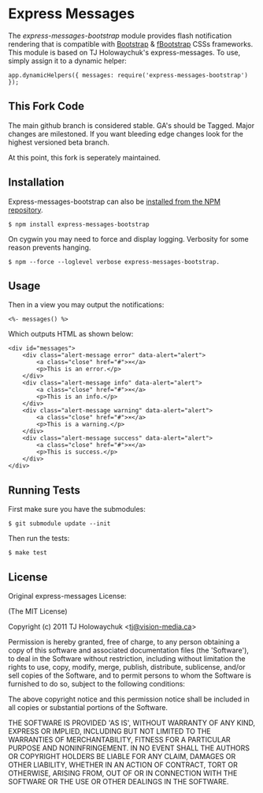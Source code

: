 # Express Messages
      
The _express-messages-bootstrap_ module provides flash notification rendering that is compatible with [Bootstrap](http://twitter.github.com/bootstrap/) & [fBootstrap](http://ckrack.github.com/fbootstrapp/#alerts) CSSs frameworks. This module is based on TJ Holowaychuk's express-messages. To use, simply assign it to a dynamic helper:

    app.dynamicHelpers({ messages: require('express-messages-bootstrap') });

## This Fork Code

The main github branch is considered stable.
GA's should be Tagged.
Major changes are milestoned.
If you want bleeding edge changes look for the highest versioned beta branch.

At this point, this fork is seperately maintained.

## Installation

Express-messages-bootstrap can also be [installed from the NPM repository](http://search.npmjs.org/#/express-messages-bootstrap).

    $ npm install express-messages-bootstrap

On cygwin you may need to force and display logging. Verbosity for some reason prevents hanging.

    $ npm --force --loglevel verbose express-messages-bootstrap.

## Usage

Then in a view you may output the notifications:

    <%- messages() %>

Which outputs HTML as shown below:

    <div id="messages">
        <div class="alert-message error" data-alert="alert">
            <a class="close" href="#">×</a>
            <p>This is an error.</p>
        </div>
        <div class="alert-message info" data-alert="alert">
            <a class="close" href="#">×</a>
            <p>This is an info.</p>
        </div>
        <div class="alert-message warning" data-alert="alert">
            <a class="close" href="#">×</a>
            <p>This is a warning.</p>
        </div>
        <div class="alert-message success" data-alert="alert">
            <a class="close" href="#">×</a>
            <p>This is success.</p>
        </div>
    </div>

## Running Tests

First make sure you have the submodules:

    $ git submodule update --init

Then run the tests:

    $ make test

## License 

Original express-messages License:

(The MIT License)

Copyright (c) 2011 TJ Holowaychuk &lt;tj@vision-media.ca&gt;

Permission is hereby granted, free of charge, to any person obtaining
a copy of this software and associated documentation files (the
'Software'), to deal in the Software without restriction, including
without limitation the rights to use, copy, modify, merge, publish,
distribute, sublicense, and/or sell copies of the Software, and to
permit persons to whom the Software is furnished to do so, subject to
the following conditions:

The above copyright notice and this permission notice shall be
included in all copies or substantial portions of the Software.

THE SOFTWARE IS PROVIDED 'AS IS', WITHOUT WARRANTY OF ANY KIND,
EXPRESS OR IMPLIED, INCLUDING BUT NOT LIMITED TO THE WARRANTIES OF
MERCHANTABILITY, FITNESS FOR A PARTICULAR PURPOSE AND NONINFRINGEMENT.
IN NO EVENT SHALL THE AUTHORS OR COPYRIGHT HOLDERS BE LIABLE FOR ANY
CLAIM, DAMAGES OR OTHER LIABILITY, WHETHER IN AN ACTION OF CONTRACT,
TORT OR OTHERWISE, ARISING FROM, OUT OF OR IN CONNECTION WITH THE
SOFTWARE OR THE USE OR OTHER DEALINGS IN THE SOFTWARE.
